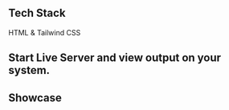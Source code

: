 ## Tech Stack 
HTML & Tailwind CSS

## Start Live Server and view output on your system.

## Showcase
